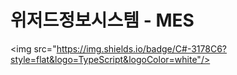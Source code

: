 # 위저드정보시스템 - MES 

<img src="https://img.shields.io/badge/C#-3178C6?style=flat&logo=TypeScript&logoColor=white"/>
